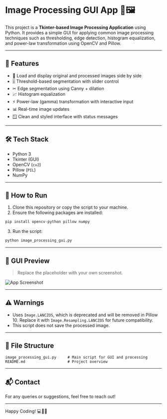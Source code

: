 # Image Processing GUI App 🎨🖼️

This project is a **Tkinter-based Image Processing Application** using Python. It provides a simple GUI for applying common image processing techniques such as thresholding, edge detection, histogram equalization, and power-law transformation using OpenCV and Pillow.

---

## 📌 Features

- 📂 Load and display original and processed images side by side
- 🎚 Threshold-based segmentation with slider control
- ✂ Edge segmentation using Canny + dilation
- 📈 Histogram equalization
- ⚡ Power-law (gamma) transformation with interactive input
- 📊 Real-time image updates
- 🪟 Clean and styled interface with status messages

---

## 🛠 Tech Stack

- Python 3
- Tkinter (GUI)
- OpenCV (`cv2`)
- Pillow (`PIL`)
- NumPy

---

## 🚀 How to Run

1. Clone this repository or copy the script to your machine.
2. Ensure the following packages are installed:
```bash
pip install opencv-python pillow numpy
```
3. Run the script:
```bash
python image_processing_gui.py
```

---

## 📸 GUI Preview

> Replace the placeholder with your own screenshot.

![App Screenshot](https://i.imgur.com/YOUR_SCREENSHOT.png)

---

## ⚠ Warnings

- Uses `Image.LANCZOS`, which is deprecated and will be removed in Pillow 10. Replace it with `Image.Resampling.LANCZOS` for future compatibility.
- This script does not save the processed image.

---

## 📂 File Structure

```
image_processing_gui.py     # Main script for GUI and processing
README.md                   # Project overview
```

---

## 📬 Contact

For any queries or suggestions, feel free to reach out!

---

Happy Coding! 💻🧠🎉
